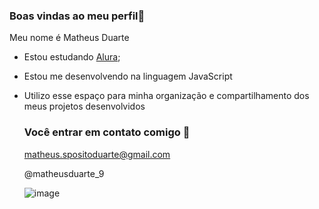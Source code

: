 ### Boas vindas ao meu perfil💙

Meu nome é Matheus Duarte

- Estou estudando [Alura](https://www.alura.com.br);
- Estou me desenvolvendo na linguagem JavaScript
- Utilizo esse espaço para minha organização e compartilhamento dos meus projetos desenvolvidos

  ### Você entrar em contato comigo 📧

  matheus.spositoduarte@gmail.com
  
  @matheusduarte_9

  ![image](https://github.com/duarte699/duarte699/assets/170027889/5df8efa3-ce30-4f98-83ba-02c1a4e89c42)
